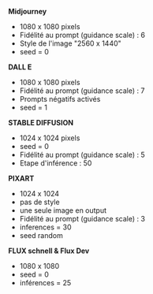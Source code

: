 **Midjourney**
* 1080 x 1080 pixels
* Fidélité au prompt (guidance scale) : 6
* Style de l'image "2560 x 1440"
* seed = 0

**DALL E**
* 1080 x 1080 pixels
* Fidélité au prompt (guidance scale) : 7
* Prompts négatifs activés
* seed = 1

**STABLE DIFFUSION**
* 1024 x 1024 pixels
* seed = 0
* Fidélité au prompt (guidance scale) : 5
* Etape d'inférence : 50

**PIXART**
* 1024 x 1024
* pas de style
* une seule image en output
* Fidélité au prompt (guidance scale) : 3
* inferences = 30
* seed random

**FLUX schnell & Flux Dev**
* 1080 x 1080
* seed = 0
* inférences = 25

